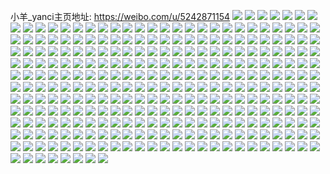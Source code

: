 小羊_yanci主页地址: https://weibo.com/u/5242871154 
![](https://wx4.sinaimg.cn/mw2000/005IOyhYly1h9is42jrxuj335s23bkjm.jpg) 
![](https://wx4.sinaimg.cn/mw2000/005IOyhYly1h9is3ta2vcj335s23bu0y.jpg) 
![](https://wx4.sinaimg.cn/mw2000/005IOyhYly1h94eeoy8hij30u01sxk09.jpg) 
![](https://wx4.sinaimg.cn/mw2000/005IOyhYly1h94eeoqhgzj30u01sxthr.jpg) 
![](https://wx4.sinaimg.cn/mw2000/005IOyhYly1h94efb8f73j30ri1hh0yx.jpg) 
![](https://wx4.sinaimg.cn/mw2000/005IOyhYly1h94eco7tzqj30u01h4n37.jpg) 
![](https://wx4.sinaimg.cn/mw2000/005IOyhYly1h94eirays7j30tz13zqdx.jpg) 
![](https://wx4.sinaimg.cn/mw2000/005IOyhYly1h94eih6f8qj32c03404qq.jpg) 
![](https://wx4.sinaimg.cn/mw2000/005IOyhYly1h93i52dploj30u0140gri.jpg) 
![](https://wx4.sinaimg.cn/mw2000/005IOyhYly1h93i52ljebj30tz0tz77i.jpg) 
![](https://wx4.sinaimg.cn/mw2000/005IOyhYly1h8383grxrtj30u0140wx4.jpg) 
![](https://wx4.sinaimg.cn/mw2000/005IOyhYly1h8383lqhvcj30u01401b7.jpg) 
![](https://wx4.sinaimg.cn/mw2000/005IOyhYly1h8383kasfoj30u0140nf3.jpg) 
![](https://wx4.sinaimg.cn/mw2000/005IOyhYly1h8384b9lguj30u0140wwg.jpg) 
![](https://wx4.sinaimg.cn/mw2000/005IOyhYly1h8383fcbooj30u01404g8.jpg) 
![](https://wx4.sinaimg.cn/mw2000/005IOyhYly1h8383ipqu1j30u0140nfd.jpg) 
![](https://wx4.sinaimg.cn/mw2000/005IOyhYly1h7wxvo0sztj30lh0so784.jpg) 
![](https://wx4.sinaimg.cn/mw2000/005IOyhYly1h7wxvn6t9oj30lg0smq92.jpg) 
![](https://wx4.sinaimg.cn/mw2000/005IOyhYly1h7wtpvvx0fj30u0140aob.jpg) 
![](https://wx4.sinaimg.cn/mw2000/005IOyhYly1h7wts11fbcj30u0140dx8.jpg) 
![](https://wx4.sinaimg.cn/mw2000/005IOyhYly1h7wtr8ssalj30u014012p.jpg) 
![](https://wx4.sinaimg.cn/mw2000/005IOyhYly1h7wts2zlfcj30u014045y.jpg) 
![](https://wx4.sinaimg.cn/mw2000/005IOyhYly1h7wtprx71pj30u01407bi.jpg) 
![](https://wx4.sinaimg.cn/mw2000/005IOyhYly1h7wtr4a489j30u01401a9.jpg) 
![](https://wx4.sinaimg.cn/mw2000/005IOyhYly1h7wtqwoidoj30u0140qgn.jpg) 
![](https://wx4.sinaimg.cn/mw2000/005IOyhYly1h7wtrliz81j30u0140duc.jpg) 
![](https://wx4.sinaimg.cn/mw2000/005IOyhYly1h77j7xkt4hj30u01407iu.jpg) 
![](https://wx4.sinaimg.cn/mw2000/005IOyhYly1h73wy9xukij30u00u0gnl.jpg) 
![](https://wx4.sinaimg.cn/mw2000/005IOyhYly1h6xu5kp16yj32742xie32.jpg) 
![](https://wx4.sinaimg.cn/mw2000/005IOyhYly1h6xu5vhx59j32c0340u12.jpg) 
![](https://wx4.sinaimg.cn/mw2000/005IOyhYly1h6xu6ckm77j32c0340b2e.jpg) 
![](https://wx4.sinaimg.cn/mw2000/005IOyhYly1h6xu5glv5vj32c0340kjn.jpg) 
![](https://wx4.sinaimg.cn/mw2000/005IOyhYly1h6xu6owlx3j32c03407wl.jpg) 
![](https://wx4.sinaimg.cn/mw2000/005IOyhYly1h6xu5q68tbj31r02c0hdu.jpg) 
![](https://wx4.sinaimg.cn/mw2000/005IOyhYly1h6xu6i4si5j327q2yb7wl.jpg) 
![](https://wx4.sinaimg.cn/mw2000/005IOyhYly1h6xu5a3j4hj32c03404qp.jpg) 
![](https://wx4.sinaimg.cn/mw2000/005IOyhYly1h6xu62pmh1j31z22mq4qt.jpg) 
![](https://wx4.sinaimg.cn/mw2000/005IOyhYly1h6kgfp6aukj30u0140gtr.jpg) 
![](https://wx4.sinaimg.cn/mw2000/005IOyhYly1h6kgfnvi4oj30u0140q8c.jpg) 
![](https://wx4.sinaimg.cn/mw2000/005IOyhYly1h6kgfpv02lj30u0140ajc.jpg) 
![](https://wx4.sinaimg.cn/mw2000/005IOyhYly1h6kgfqjsyzj30u0140ti1.jpg) 
![](https://wx4.sinaimg.cn/mw2000/005IOyhYly1h6jakn408hj30u01ejabm.jpg) 
![](https://wx4.sinaimg.cn/mw2000/005IOyhYly1h6jaljog45j30vx0u0ab0.jpg) 
![](https://wx4.sinaimg.cn/mw2000/005IOyhYly1h61ubzjynwj31401hctu1.jpg) 
![](https://wx4.sinaimg.cn/mw2000/005IOyhYly1h1kk44e4fkj3340340qvc.jpg) 
![](https://wx4.sinaimg.cn/mw2000/005IOyhYly1h1kk3c93rtj3341341kjo.jpg) 
![](https://wx4.sinaimg.cn/mw2000/005IOyhYly1h15k788qxij31401hckj7.jpg) 
![](https://wx4.sinaimg.cn/mw2000/005IOyhYly1h0e6mri8ylj32ux248u0x.jpg) 
![](https://wx4.sinaimg.cn/mw2000/005IOyhYly1gyteowhlnrj30p91d2wmo.jpg) 
![](https://wx4.sinaimg.cn/mw2000/005IOyhYly1gy0mww9tkjj33402c0npe.jpg) 
![](https://wx4.sinaimg.cn/mw2000/005IOyhYly1gxoaot9v61j30yc02mjsa.jpg) 
![](https://wx4.sinaimg.cn/mw2000/005IOyhYly1gx9arkd49yj31sc2dse81.jpg) 
![](https://wx4.sinaimg.cn/mw2000/005IOyhYly1gx9arl71ppj31sc2dskjl.jpg) 
![](https://wx4.sinaimg.cn/mw2000/005IOyhYly1gx9ar8ka4jj31sc2dsqv5.jpg) 
![](https://wx4.sinaimg.cn/mw2000/005IOyhYly1gx9arb8cv3j31sc2dsu0x.jpg) 
![](https://wx4.sinaimg.cn/mw2000/005IOyhYly1gx9arcl3inj31sc2dsu0x.jpg) 
![](https://wx4.sinaimg.cn/mw2000/005IOyhYly1gx9ardwkfxj31sc2dsu0x.jpg) 
![](https://wx4.sinaimg.cn/mw2000/005IOyhYly1gx9arfkl0lj31sc2dsqv5.jpg) 
![](https://wx4.sinaimg.cn/mw2000/005IOyhYly1gx9arhxtp7j31sc2dsqv5.jpg) 
![](https://wx4.sinaimg.cn/mw2000/005IOyhYly1gx9arj10v3j31sc2dsu0x.jpg) 
![](https://wx4.sinaimg.cn/mw2000/005IOyhYly1gx8rdkavb9j30yi1f6gwo.jpg) 
![](https://wx4.sinaimg.cn/mw2000/005IOyhYly1gx8rdljydwj30yi1ef7gp.jpg) 
![](https://wx4.sinaimg.cn/mw2000/005IOyhYly1gx8rdm6qfbj30yi1cq7fi.jpg) 
![](https://wx4.sinaimg.cn/mw2000/005IOyhYly1gx8rditkg8j30y816dwph.jpg) 
![](https://wx4.sinaimg.cn/mw2000/005IOyhYly1gx8rdnaen9j30yi1e7qf9.jpg) 
![](https://wx4.sinaimg.cn/mw2000/005IOyhYly1gx5inqny1pj32672wbkjm.jpg) 
![](https://wx4.sinaimg.cn/mw2000/005IOyhYly1gx2an4sg3wj32c03401kz.jpg) 
![](https://wx4.sinaimg.cn/mw2000/005IOyhYly1gx2an5rys4j32c0340npd.jpg) 
![](https://wx4.sinaimg.cn/mw2000/005IOyhYly1gx2an8gb35j32c0340kjm.jpg) 
![](https://wx4.sinaimg.cn/mw2000/005IOyhYly1gx2an9gl6xj31401hch8a.jpg) 
![](https://wx4.sinaimg.cn/mw2000/005IOyhYly1gwyhg77wuzj32c02c0u0y.jpg) 
![](https://wx4.sinaimg.cn/mw2000/005IOyhYly1gwyhg9qi34j322b22b1ky.jpg) 
![](https://wx4.sinaimg.cn/mw2000/005IOyhYly1gwyhgksl90j32c02c0hdu.jpg) 
![](https://wx4.sinaimg.cn/mw2000/005IOyhYly1gwyhgliq9tj30u00u0gy9.jpg) 
![](https://wx4.sinaimg.cn/mw2000/005IOyhYly1gwyhgd1bxoj32c02c01kz.jpg) 
![](https://wx4.sinaimg.cn/mw2000/005IOyhYly1gwyhggumjhj32c02c0x6q.jpg) 
![](https://wx4.sinaimg.cn/mw2000/005IOyhYly1gwyhgqhfvbj32b62b6x6p.jpg) 
![](https://wx4.sinaimg.cn/mw2000/005IOyhYly1gwyhgtem5gj325f25fkjl.jpg) 
![](https://wx4.sinaimg.cn/mw2000/005IOyhYly1gwyhgveu12j328f28fqv5.jpg) 
![](https://wx4.sinaimg.cn/mw2000/005IOyhYly1gwyhg3k77gj32c02c0qv6.jpg) 
![](https://wx4.sinaimg.cn/mw2000/005IOyhYly1gwyhh4u1tgj32c02c0kjm.jpg) 
![](https://wx4.sinaimg.cn/mw2000/005IOyhYly1gwyhhakqhoj30u00u0gwo.jpg) 
![](https://wx4.sinaimg.cn/mw2000/005IOyhYly1gwyhgo9d8ej3269269kjl.jpg) 
![](https://wx4.sinaimg.cn/mw2000/005IOyhYly1gwyhh9qu8oj3272272npd.jpg) 
![](https://wx4.sinaimg.cn/mw2000/005IOyhYly1gwyhh7gxo9j32c02c0b2a.jpg) 
![](https://wx4.sinaimg.cn/mw2000/005IOyhYly1gwyhh1z3xzj32c02c0x6p.jpg) 
![](https://wx4.sinaimg.cn/mw2000/005IOyhYly1gwyhgzrashj33402c0hdv.jpg) 
![](https://wx4.sinaimg.cn/mw2000/005IOyhYly1gwyhhd86fog308k08ke81.jpg) 
![](https://wx4.sinaimg.cn/mw2000/005IOyhYly1gwodb4yk41j31sg2dv4qp.jpg) 
![](https://wx4.sinaimg.cn/mw2000/005IOyhYly1gw9bgc3jnsj316o1l2b29.jpg) 
![](https://wx4.sinaimg.cn/mw2000/005IOyhYly1gw9bgr5u7wj32c035hu10.jpg) 
![](https://wx4.sinaimg.cn/mw2000/005IOyhYly1gw2ycpy30aj32c0340u0y.jpg) 
![](https://wx4.sinaimg.cn/mw2000/005IOyhYly1gvsvo5tfhcj323z34wnpd.jpg) 
![](https://wx4.sinaimg.cn/mw2000/005IOyhYly1gvsvo23amwj32c03407wi.jpg) 
![](https://wx4.sinaimg.cn/mw2000/005IOyhYly1gvsvo2xrucj31vu33b1kx.jpg) 
![](https://wx4.sinaimg.cn/mw2000/005IOyhYly1gvsvo4glioj31qz324kjl.jpg) 
![](https://wx4.sinaimg.cn/mw2000/005IOyhYly1gv1w9up6t8j61qz2bunpd02.jpg) 
![](https://wx4.sinaimg.cn/mw2000/005IOyhYly1gv1w9sjwnmj61sg2dsu0x02.jpg) 
![](https://wx4.sinaimg.cn/mw2000/005IOyhYly1gubteflpluj61sb2drx6p02.jpg) 
![](https://wx4.sinaimg.cn/mw2000/005IOyhYly1gubteamxnpj316n1kvqs5.jpg) 
![](https://wx4.sinaimg.cn/mw2000/005IOyhYly1gtexkmp8hoj32dc35ix6r.jpg) 
![](https://wx4.sinaimg.cn/mw2000/005IOyhYly1gtexldqmm4j32bx35s4qs.jpg) 
![](https://wx4.sinaimg.cn/mw2000/005IOyhYly1gtexiqejenj325c2vu4qr.jpg) 
![](https://wx4.sinaimg.cn/mw2000/005IOyhYly1gtexje7fwkj32192qrkjm.jpg) 
![](https://wx4.sinaimg.cn/mw2000/005IOyhYly1gtexlkj4opj32c03401l0.jpg) 
![](https://wx4.sinaimg.cn/mw2000/005IOyhYly1gtexlgxpb6j33402c0e83.jpg) 
![](https://wx4.sinaimg.cn/mw2000/005IOyhYly1gtdylnxelkj33402c0qv8.jpg) 
![](https://wx4.sinaimg.cn/mw2000/005IOyhYly1gtdyljlyxlj33402c0e84.jpg) 
![](https://wx4.sinaimg.cn/mw2000/005IOyhYly1gtd18dflqjj33402c07wi.jpg) 
![](https://wx4.sinaimg.cn/mw2000/005IOyhYly1gtd18h054tj32c02c0x6q.jpg) 
![](https://wx4.sinaimg.cn/mw2000/005IOyhYly1gtbtre1a0xj31sc1sbe81.jpg) 
![](https://wx4.sinaimg.cn/mw2000/005IOyhYly1gtbtr9c45xj31sc1sbkj0.jpg) 
![](https://wx4.sinaimg.cn/mw2000/005IOyhYly1gtbtrga2eyj31sc1sbhdt.jpg) 
![](https://wx4.sinaimg.cn/mw2000/005IOyhYly1gtbtrhx9bjj31sc1sbhdt.jpg) 
![](https://wx4.sinaimg.cn/mw2000/005IOyhYly1gtbtrcirehj31sc1sckjl.jpg) 
![](https://wx4.sinaimg.cn/mw2000/005IOyhYly1gtbtravds9j31sc1sctzu.jpg) 
![](https://wx4.sinaimg.cn/mw2000/005IOyhYly1gt8ldlj59jj31sg2ds1ky.jpg) 
![](https://wx4.sinaimg.cn/mw2000/005IOyhYly1gt8ldns8whj31p329gu0x.jpg) 
![](https://wx4.sinaimg.cn/mw2000/005IOyhYly1gsk7jopdzrj31401hc14s.jpg) 
![](https://wx4.sinaimg.cn/mw2000/005IOyhYly1gsb4450yhoj30xa18gn42.jpg) 
![](https://wx4.sinaimg.cn/mw2000/005IOyhYly1gsb446opf2j320k2rf1go.jpg) 
![](https://wx4.sinaimg.cn/mw2000/005IOyhYly1gsb448rjxrj325k2ve4qp.jpg) 
![](https://wx4.sinaimg.cn/mw2000/005IOyhYly1gsb44hbvzsj32742xie81.jpg) 
![](https://wx4.sinaimg.cn/mw2000/005IOyhYly1gsb44c3abfj326h2wne81.jpg) 
![](https://wx4.sinaimg.cn/mw2000/005IOyhYly1gsb44j4mvaj322y2s1n9x.jpg) 
![](https://wx4.sinaimg.cn/mw2000/005IOyhYly1gsb443g25pj328l2zhk55.jpg) 
![](https://wx4.sinaimg.cn/mw2000/005IOyhYly1gsb44m2tgoj32752y84qp.jpg) 
![](https://wx4.sinaimg.cn/mw2000/005IOyhYly1gsb44nrp2gj31sc1sd7lk.jpg) 
![](https://wx4.sinaimg.cn/mw2000/005IOyhYly1grma71lu6wj31hc0rr1kx.jpg) 
![](https://wx4.sinaimg.cn/mw2000/005IOyhYly1gr7s0psqh6j31kw1kwb2b.jpg) 
![](https://wx4.sinaimg.cn/mw2000/005IOyhYly1gr7s0doz72j31kw1kw4qr.jpg) 
![](https://wx4.sinaimg.cn/mw2000/005IOyhYly1gqvq90k6hoj30yi1pckjn.jpg) 
![](https://wx4.sinaimg.cn/mw2000/005IOyhYly1gqv20t2qc5j32c02c04qp.jpg) 
![](https://wx4.sinaimg.cn/mw2000/005IOyhYly1gqs6sh4yhtj31sc25yb2c.jpg) 
![](https://wx4.sinaimg.cn/mw2000/005IOyhYly1gqrev6vhj8j32c0340kjn.jpg) 
![](https://wx4.sinaimg.cn/mw2000/005IOyhYly1gqrevalsf2j32c0340npd.jpg) 
![](https://wx4.sinaimg.cn/mw2000/005IOyhYly1gqrevibsl2j32c0340u0z.jpg) 
![](https://wx4.sinaimg.cn/mw2000/005IOyhYly1gqrevlg6e7j32c02c07wh.jpg) 
![](https://wx4.sinaimg.cn/mw2000/005IOyhYly1gqrevr0oxfj32c0340x6q.jpg) 
![](https://wx4.sinaimg.cn/mw2000/005IOyhYly1gqqydm7lkxj32c0340x6p.jpg) 
![](https://wx4.sinaimg.cn/mw2000/005IOyhYly1gqqydzjrtrj30u0143td0.jpg) 
![](https://wx4.sinaimg.cn/mw2000/005IOyhYly1gqnhwupo9fj30u00u0dlq.jpg) 
![](https://wx4.sinaimg.cn/mw2000/005IOyhYly1gqnhw6q5yaj30u0108456.jpg) 
![](https://wx4.sinaimg.cn/mw2000/005IOyhYly1gqkp05n7l9j30u014011h.jpg) 
![](https://wx4.sinaimg.cn/mw2000/005IOyhYly1gqkp061ygtj30u014011u.jpg) 
![](https://wx4.sinaimg.cn/mw2000/005IOyhYly1gqkp069h12j30u00u0qau.jpg) 
![](https://wx4.sinaimg.cn/mw2000/005IOyhYly1gqkp07lg61j30u00u0wo4.jpg) 
![](https://wx4.sinaimg.cn/mw2000/005IOyhYly1gqkp070760j30u00u0jwk.jpg) 
![](https://wx4.sinaimg.cn/mw2000/005IOyhYly1gqkp054ic4j31400u04e8.jpg) 
![](https://wx4.sinaimg.cn/mw2000/005IOyhYly1gqkp077su6j31400u0wm8.jpg) 
![](https://wx4.sinaimg.cn/mw2000/005IOyhYly1gqkp06nl26j30u00u0drs.jpg) 
![](https://wx4.sinaimg.cn/mw2000/005IOyhYly1gqkp05aky1j30u00u0tfn.jpg) 
![](https://wx4.sinaimg.cn/mw2000/005IOyhYly1gqhykm39aej30u014a12w.jpg) 
![](https://wx4.sinaimg.cn/mw2000/005IOyhYly1gqhylcqfy1j30u0141amr.jpg) 
![](https://wx4.sinaimg.cn/mw2000/005IOyhYly1gqhykn2w4pj30u014adpt.jpg) 
![](https://wx4.sinaimg.cn/mw2000/005IOyhYly1gpft6v3ua0j31400u0drz.jpg) 
![](https://wx4.sinaimg.cn/mw2000/005IOyhYly1gp0n1ncys1j30u00u0wkq.jpg) 
![](https://wx4.sinaimg.cn/mw2000/005IOyhYly1gp0n1o1siuj30u00u00yd.jpg) 
![](https://wx4.sinaimg.cn/mw2000/005IOyhYly1gp0n1mlhpsj30u00u0jxj.jpg) 
![](https://wx4.sinaimg.cn/mw2000/005IOyhYly1gp0n1nnl0wj30u00u00zk.jpg) 
![](https://wx4.sinaimg.cn/mw2000/005IOyhYly1gljr3o386ij30u00u0gu7.jpg) 
![](https://wx4.sinaimg.cn/mw2000/005IOyhYly1gkd0wuol17j31kw103npf.jpg) 
![](https://wx4.sinaimg.cn/mw2000/005IOyhYly1gkd0x02l4qj31kw11xx6q.jpg) 
![](https://wx4.sinaimg.cn/mw2000/005IOyhYly1gkd0wqjdayj30zm1jd4qp.jpg) 
![](https://wx4.sinaimg.cn/mw2000/005IOyhYly1gkd0wxyn93j311x1kwu10.jpg) 
![](https://wx4.sinaimg.cn/mw2000/005IOyhYly1gk8u99x1hzj30u00u0k06.jpg) 
![](https://wx4.sinaimg.cn/mw2000/005IOyhYly1gk8u92sha5j30v00u043h.jpg) 
![](https://wx4.sinaimg.cn/mw2000/005IOyhYly1gk8c57wk1xj316o1kwx6s.jpg) 
![](https://wx4.sinaimg.cn/mw2000/005IOyhYly1gk8c5aqk6jj316o1kwb2c.jpg) 
![](https://wx4.sinaimg.cn/mw2000/005IOyhYly1gk8c546k1bj316o1l5qv5.jpg) 
![](https://wx4.sinaimg.cn/mw2000/005IOyhYly1gk8c5hvbcmj316o1kwhdw.jpg) 
![](https://wx4.sinaimg.cn/mw2000/005IOyhYly1gk8c5e304qj316o1kw1l0.jpg) 
![](https://wx4.sinaimg.cn/mw2000/005IOyhYly1gk8c52w00fj316o1kwnpg.jpg) 
![](https://wx4.sinaimg.cn/mw2000/005IOyhYly1gk48q6mq5tj317k1kwb29.jpg) 
![](https://wx4.sinaimg.cn/mw2000/005IOyhYly1gk48q7vln3j31b41b4trz.jpg) 
![](https://wx4.sinaimg.cn/mw2000/005IOyhYly1gk48q5d2kxj32yo2yokjp.jpg) 
![](https://wx4.sinaimg.cn/mw2000/005IOyhYly1gjuy1efjolj30u00v7tis.jpg) 
![](https://wx4.sinaimg.cn/mw2000/005IOyhYly1gjuy1h621cj30u00x0gvp.jpg) 
![](https://wx4.sinaimg.cn/mw2000/005IOyhYly1gjuy1fxaijj30u00u0n7p.jpg) 
![](https://wx4.sinaimg.cn/mw2000/005IOyhYly1gjuy1f57znj31kw0qatqn.jpg) 
![](https://wx4.sinaimg.cn/mw2000/005IOyhYly1gjuy1gi8o2j30us0u0tlh.jpg) 
![](https://wx4.sinaimg.cn/mw2000/005IOyhYly1gjuy1hguauj31kw0qa794.jpg) 
![](https://wx4.sinaimg.cn/mw2000/005IOyhYly1gjldvu02o9j30u00u0tfc.jpg) 
![](https://wx4.sinaimg.cn/mw2000/005IOyhYly1gjldvto62cj30u00u0jys.jpg) 
![](https://wx4.sinaimg.cn/mw2000/005IOyhYly1gjldvuaq4vj30u00u07b7.jpg) 
![](https://wx4.sinaimg.cn/mw2000/005IOyhYly1gjldvunq9bj31400u07ft.jpg) 
![](https://wx4.sinaimg.cn/mw2000/005IOyhYly1gjcj3g7hwuj31sc1sc1l1.jpg) 
![](https://wx4.sinaimg.cn/mw2000/005IOyhYly1gjcj34pzisj31x51x5kjp.jpg) 
![](https://wx4.sinaimg.cn/mw2000/005IOyhYly1gjcj3jcc3wj31sc1scb2c.jpg) 
![](https://wx4.sinaimg.cn/mw2000/005IOyhYly1gjcj3d6pktj32bz2bzb2g.jpg) 
![](https://wx4.sinaimg.cn/mw2000/005IOyhYly1gjcj3mbb2mj324h1lcqv7.jpg) 
![](https://wx4.sinaimg.cn/mw2000/005IOyhYly1gjcj3arqs8j31sc1scqv6.jpg) 
![](https://wx4.sinaimg.cn/mw2000/005IOyhYly1gjcj36l8hyj31sc1scqv7.jpg) 
![](https://wx4.sinaimg.cn/mw2000/005IOyhYly1gjcj38howhj31sc1sce84.jpg) 
![](https://wx4.sinaimg.cn/mw2000/005IOyhYly1gjcj3odfvcj31sc1scu0z.jpg) 
![](https://wx4.sinaimg.cn/mw2000/005IOyhYly1ginnsxyxclj30u00u0dna.jpg) 
![](https://wx4.sinaimg.cn/mw2000/005IOyhYly1gik3m1klkgj30ru3v61ky.jpg) 
![](https://wx4.sinaimg.cn/mw2000/005IOyhYly1ghpcrl99y0j31kw16o1kz.jpg) 
![](https://wx4.sinaimg.cn/mw2000/005IOyhYly1ghpcrmc5onj31kw16o4qr.jpg) 
![](https://wx4.sinaimg.cn/mw2000/005IOyhYly1ghpcrk5g3dj31kn14uu0y.jpg) 
![](https://wx4.sinaimg.cn/mw2000/005IOyhYly1ghpcromrmlj31kw16ox6r.jpg) 
![](https://wx4.sinaimg.cn/mw2000/005IOyhYly1ghpcrrsjedj31kw16o7wk.jpg) 
![](https://wx4.sinaimg.cn/mw2000/005IOyhYly1ghpcrne6ngj31kw16ox6q.jpg) 
![](https://wx4.sinaimg.cn/mw2000/005IOyhYly1ghpcrq1tuej31kw16o1l1.jpg) 
![](https://wx4.sinaimg.cn/mw2000/005IOyhYly1ghpcrujzyqj31kv15ru0z.jpg) 
![](https://wx4.sinaimg.cn/mw2000/005IOyhYly1ghpcrtg8m2j31kw16oe85.jpg) 
![](https://wx4.sinaimg.cn/mw2000/005IOyhYly1gho7ea4t6uj31br0ztqv6.jpg) 
![](https://wx4.sinaimg.cn/mw2000/005IOyhYly1gho7egta8tj31fs12tqv6.jpg) 
![](https://wx4.sinaimg.cn/mw2000/005IOyhYly1gho7ebx84cj31kw16oe83.jpg) 
![](https://wx4.sinaimg.cn/mw2000/005IOyhYly1gho7eeoa8ij316n199kjm.jpg) 
![](https://wx4.sinaimg.cn/mw2000/005IOyhYly1gho7e8hkgcj31kw16okjo.jpg) 
![](https://wx4.sinaimg.cn/mw2000/005IOyhYly1gho7eaxhnyj314g1e6e82.jpg) 
![](https://wx4.sinaimg.cn/mw2000/005IOyhYly1gho7efstigj31kw16n7wj.jpg) 
![](https://wx4.sinaimg.cn/mw2000/005IOyhYly1gho7ecsdbtj31bo0zqkjm.jpg) 
![](https://wx4.sinaimg.cn/mw2000/005IOyhYly1gho7edwqbrj31kw16ne84.jpg) 
![](https://wx4.sinaimg.cn/mw2000/005IOyhYly1ghl0ujsp6gj31kw1kwe83.jpg) 
![](https://wx4.sinaimg.cn/mw2000/005IOyhYly1ghl0usv51vj31kw1kwkjo.jpg) 
![](https://wx4.sinaimg.cn/mw2000/005IOyhYly1ghl0uzt1o0j31kw1kwe83.jpg) 
![](https://wx4.sinaimg.cn/mw2000/005IOyhYly1ggfu23ddmoj30u014010p.jpg) 
![](https://wx4.sinaimg.cn/mw2000/005IOyhYly1ggfu264z58j30u00u0k2h.jpg) 
![](https://wx4.sinaimg.cn/mw2000/005IOyhYly1ggfu247vwej310m0u0nc2.jpg) 
![](https://wx4.sinaimg.cn/mw2000/005IOyhYly1ggfu25jxq1j30u00u0n5a.jpg) 
![](https://wx4.sinaimg.cn/mw2000/005IOyhYly1ggcvivfaj2j31j41bk7wm.jpg) 
![](https://wx4.sinaimg.cn/mw2000/005IOyhYly1ggcvj5ymi3j31ki1ih7wn.jpg) 
![](https://wx4.sinaimg.cn/mw2000/005IOyhYly1ggcvj9clbmj31kv1jjkjr.jpg) 
![](https://wx4.sinaimg.cn/mw2000/005IOyhYly1ggcviyy7izj31ev1evb2c.jpg) 
![](https://wx4.sinaimg.cn/mw2000/005IOyhYly1ggcvj0kxvdj31kw1kw4qs.jpg) 
![](https://wx4.sinaimg.cn/mw2000/005IOyhYly1ggcvjbe0foj32c02c0x6p.jpg) 
![](https://wx4.sinaimg.cn/mw2000/005IOyhYly1gfyxnvpj1cj314l1i44qp.jpg) 
![](https://wx4.sinaimg.cn/mw2000/005IOyhYly1gfyxnux3i9j31kw1kwe85.jpg) 
![](https://wx4.sinaimg.cn/mw2000/005IOyhYly1gfyxnw5agwj30n00mu4ox.jpg) 
![](https://wx4.sinaimg.cn/mw2000/005IOyhYly1gft2ipqh2dj316o16mh9e.jpg) 
![](https://wx4.sinaimg.cn/mw2000/005IOyhYly1gft2iq9sw8j316o16mkgt.jpg) 
![](https://wx4.sinaimg.cn/mw2000/005IOyhYly1gft2ir8k5qj316o16mtub.jpg) 
![](https://wx4.sinaimg.cn/mw2000/005IOyhYly1gft2itj559j31kw1kw7wj.jpg) 
![](https://wx4.sinaimg.cn/mw2000/005IOyhYly1gft2iwzur6j31kw1kwe83.jpg) 
![](https://wx4.sinaimg.cn/mw2000/005IOyhYly1gft2ivjwrgj31kw1kw4qs.jpg) 
![](https://wx4.sinaimg.cn/mw2000/005IOyhYly1gft2irvemqj316o16m1h9.jpg) 
![](https://wx4.sinaimg.cn/mw2000/005IOyhYly1gft2iqt24sj316o16mnne.jpg) 
![](https://wx4.sinaimg.cn/mw2000/005IOyhYly1gft2ixo3djj316o16mtyr.jpg) 
![](https://wx4.sinaimg.cn/mw2000/005IOyhYly1gfr65f6dgbj31o01o0qs9.jpg) 
![](https://wx4.sinaimg.cn/mw2000/005IOyhYly1gfmbzcwdq9j316m1kttuf.jpg) 
![](https://wx4.sinaimg.cn/mw2000/005IOyhYly1gf5szyvwnvj30rs2km7qw.jpg) 
![](https://wx4.sinaimg.cn/mw2000/005IOyhYly1gf5szyfhcfj30rs5jne82.jpg) 
![](https://wx4.sinaimg.cn/mw2000/005IOyhYly1gez8g6eqf5j31kw1kwke7.jpg) 
![](https://wx4.sinaimg.cn/mw2000/005IOyhYly1gez8g70b85j30rs1awu0x.jpg) 
![](https://wx4.sinaimg.cn/mw2000/005IOyhYly1gez8g7m2hhj30rs1jkx6p.jpg) 
![](https://wx4.sinaimg.cn/mw2000/005IOyhYly1gez8g8bctoj30n00mxgo7.jpg) 
![](https://wx4.sinaimg.cn/mw2000/005IOyhYly1gez8g8p294j31o01o0b29.jpg) 
![](https://wx4.sinaimg.cn/mw2000/005IOyhYly1gez8g5sf56j31kw1kw1l0.jpg) 
![](https://wx4.sinaimg.cn/mw2000/005IOyhYly1gez8g94xctj30n00guawa.jpg) 
![](https://wx4.sinaimg.cn/mw2000/005IOyhYly1gdrl2ecduij30ru4y04qr.jpg) 
![](https://wx4.sinaimg.cn/mw2000/005IOyhYly1gddhd91dyvj31o01o0u0x.jpg) 
![](https://wx4.sinaimg.cn/mw2000/005IOyhYly1gddhd9w67ej31o01o0u0x.jpg) 
![](https://wx4.sinaimg.cn/mw2000/005IOyhYly1gddhd6jjz8j30u00kqaih.jpg) 
![](https://wx4.sinaimg.cn/mw2000/005IOyhYly1gdc9dze6rkj31kw1kwqtl.jpg) 
![](https://wx4.sinaimg.cn/mw2000/005IOyhYly1gdc9dzr3qyj31o01o0kba.jpg) 
![](https://wx4.sinaimg.cn/mw2000/005IOyhYly1gcumswznvij31o01o0e81.jpg) 
![](https://wx4.sinaimg.cn/mw2000/005IOyhYly1gcmrfu008gj30u00u07e4.jpg) 
![](https://wx4.sinaimg.cn/mw2000/005IOyhYly1gbemlsn506j30u00u0n3r.jpg) 
![](https://wx4.sinaimg.cn/mw2000/005IOyhYly1gbemlt9n82j30u00u0jyv.jpg) 
![](https://wx4.sinaimg.cn/mw2000/005IOyhYly1gbemltronyj30u0140tgv.jpg) 
![](https://wx4.sinaimg.cn/mw2000/005IOyhYly1gbemndqbdzj313o0tzn0u.jpg) 
![](https://wx4.sinaimg.cn/mw2000/005IOyhYly1gbemnykei0j30u012i0xa.jpg) 
![](https://wx4.sinaimg.cn/mw2000/005IOyhYly1gb3bbaziu5j30ru2ulhdt.jpg) 
![](https://wx4.sinaimg.cn/mw2000/005IOyhYly1gb3bbbpciuj30ru1jo4i2.jpg) 
![](https://wx4.sinaimg.cn/mw2000/005IOyhYly1gb3bbd0s9yj30ru2ndkjl.jpg) 
![](https://wx4.sinaimg.cn/mw2000/005IOyhYly1gb3bb9expmj32yo2yo7wj.jpg) 
![](https://wx4.sinaimg.cn/mw2000/005IOyhYly1gapll1c9bsj30u00u0q68.jpg) 
![](https://wx4.sinaimg.cn/mw2000/005IOyhYly1gao5cqt4fwj30u00u07ef.jpg) 
![](https://wx4.sinaimg.cn/mw2000/005IOyhYly1gaj74thzepj30u00u0grz.jpg) 
![](https://wx4.sinaimg.cn/mw2000/005IOyhYly1gaj74txectj30u10u0ah2.jpg) 
![](https://wx4.sinaimg.cn/mw2000/005IOyhYly1gaj74t4lsij30u00u07am.jpg) 
![](https://wx4.sinaimg.cn/mw2000/005IOyhYly1gaj74uhutbj30u00u0wkz.jpg) 
![](https://wx4.sinaimg.cn/mw2000/005IOyhYly1gaj74uvusvj30u00u0dme.jpg) 
![](https://wx4.sinaimg.cn/mw2000/005IOyhYly1gag9tignwlj30ru1axh1i.jpg) 
![](https://wx4.sinaimg.cn/mw2000/005IOyhYly1gag9tdk0usj30ru3jokjl.jpg) 
![](https://wx4.sinaimg.cn/mw2000/005IOyhYly1gag9tf5lrjj32yo2yoe84.jpg) 
![](https://wx4.sinaimg.cn/mw2000/005IOyhYly1gag9tgn1l3j33402c0b2b.jpg) 
![](https://wx4.sinaimg.cn/mw2000/005IOyhYly1gag9ths310j329l340qv6.jpg) 
![](https://wx4.sinaimg.cn/mw2000/005IOyhYly1gabqe0omsxj30u00u0ajh.jpg) 
![](https://wx4.sinaimg.cn/mw2000/005IOyhYly1gabqe1ch0kj30u00u0128.jpg) 
![](https://wx4.sinaimg.cn/mw2000/005IOyhYly1gabqe00v24j30u00u0k1j.jpg) 
![](https://wx4.sinaimg.cn/mw2000/005IOyhYly1gabqddtmy2j31400u04eo.jpg) 
![](https://wx4.sinaimg.cn/mw2000/005IOyhYly1g9a4g743zfj30u00u07cv.jpg) 
![](https://wx4.sinaimg.cn/mw2000/005IOyhYly1g9a4gccksfj30u00u0wmp.jpg) 
![](https://wx4.sinaimg.cn/mw2000/005IOyhYly1g9a4g7ss87j30u00u0n5v.jpg) 
![](https://wx4.sinaimg.cn/mw2000/005IOyhYly1g9a4g9msuhj31hc0u07lv.jpg) 
![](https://wx4.sinaimg.cn/mw2000/005IOyhYly1g9a4gaesqlj30u0140gxf.jpg) 
![](https://wx4.sinaimg.cn/mw2000/005IOyhYly1g9a4gbtmt9j30u01hcnjs.jpg) 

